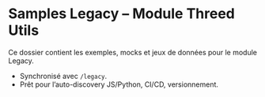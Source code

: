 # Samples Legacy – Module Threed Utils

Ce dossier contient les exemples, mocks et jeux de données pour le module Legacy.
- Synchronisé avec `/legacy`.
- Prêt pour l’auto-discovery JS/Python, CI/CD, versionnement.
